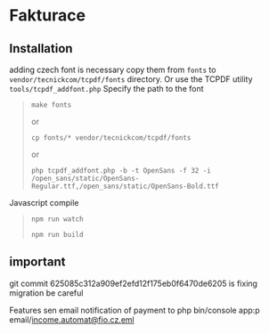 # Fakturace

## Installation
adding czech font is necessary copy them from ``fonts`` to ``vendor/tecnickcom/tcpdf/fonts`` directory. Or use the TCPDF utility ``tools/tcpdf_addfont.php`` Specify the path to the font

>``make fonts``
> 
> or
> 
>``cp fonts/* vendor/tecnickcom/tcpdf/fonts``
> 
> or
> 
>``php tcpdf_addfont.php -b -t OpenSans -f 32 -i /open_sans/static/OpenSans-Regular.ttf,/open_sans/static/OpenSans-Bold.ttf``

Javascript compile
> ``npm run watch``
>
> ``npm run build``
## important

git commit 625085c312a909ef2efd12f175eb0f6470de6205 is fixing migration be careful

Features
sen email notification of payment to php bin/console app:p email/income.automat@fio.cz.eml